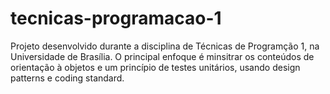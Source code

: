 # tecnicas-programacao-1
Projeto desenvolvido durante a disciplina de Técnicas de Programção 1, na Universidade de Brasília. O principal enfoque é minsitrar os conteúdos de orientação à objetos e um princípio de testes unitários, usando design patterns e coding standard.
